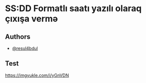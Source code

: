 
# SS:DD Formatlı saatı yazılı olaraq çıxışa vermə


## Authors

- [@resul4bdul](https://www.github.com/resul4bdul)



## Test

https://imgyukle.com/i/yGnVDN

